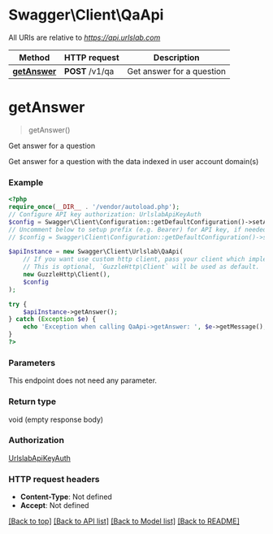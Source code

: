 # Swagger\Client\QaApi

All URIs are relative to *https://api.urlslab.com*

Method | HTTP request | Description
------------- | ------------- | -------------
[**getAnswer**](QaApi.md#getanswer) | **POST** /v1/qa | Get answer for a question

# **getAnswer**
> getAnswer()

Get answer for a question

Get answer for a question with the data indexed in user account domain(s)

### Example
```php
<?php
require_once(__DIR__ . '/vendor/autoload.php');
// Configure API key authorization: UrlslabApiKeyAuth
$config = Swagger\Client\Configuration::getDefaultConfiguration()->setApiKey('X-URLSLAB-KEY', 'YOUR_API_KEY');
// Uncomment below to setup prefix (e.g. Bearer) for API key, if needed
// $config = Swagger\Client\Configuration::getDefaultConfiguration()->setApiKeyPrefix('X-URLSLAB-KEY', 'Bearer');

$apiInstance = new Swagger\Client\Urlslab\QaApi(
    // If you want use custom http client, pass your client which implements `GuzzleHttp\ClientInterface`.
    // This is optional, `GuzzleHttp\Client` will be used as default.
    new GuzzleHttp\Client(),
    $config
);

try {
    $apiInstance->getAnswer();
} catch (Exception $e) {
    echo 'Exception when calling QaApi->getAnswer: ', $e->getMessage(), PHP_EOL;
}
?>
```

### Parameters
This endpoint does not need any parameter.

### Return type

void (empty response body)

### Authorization

[UrlslabApiKeyAuth](../../README.md#UrlslabApiKeyAuth)

### HTTP request headers

 - **Content-Type**: Not defined
 - **Accept**: Not defined

[[Back to top]](#) [[Back to API list]](../../README.md#documentation-for-api-endpoints) [[Back to Model list]](../../README.md#documentation-for-models) [[Back to README]](../../README.md)

